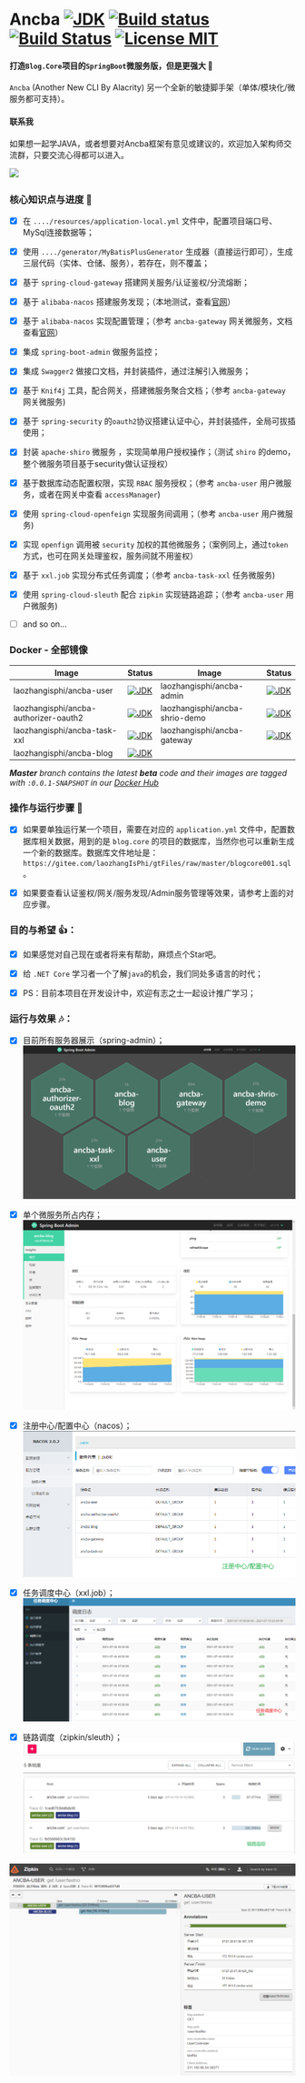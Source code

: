 # Ancba    [![JDK](https://img.shields.io/badge/jdk-1.8.0-d.svg)](#)  [![Build status](https://github.com/anjoy8/ancba/workflows/Java/badge.svg)](https://github.com/anjoy8/ancba/actions)  [![Build Status](https://dev.azure.com/laozhangisphi/anjoy8/_apis/build/status/anjoy8.ancba?branchName=master)](https://dev.azure.com/laozhangisphi/anjoy8/_build?definitionId=2)   [![License MIT](https://img.shields.io/badge/license-MIT-blue.svg?style=flat-square)](https://github.com/anjoy8/ancba/blob/master/LICENSE) 
 
#### 打造`Blog.Core`项目的`SpringBoot`微服务版，但是更强大 👏  
`Ancba` (Another New CLI By Alacrity) 另一个全新的敏捷脚手架（单体/模块化/微服务都可支持）。


#### 联系我
如果想一起学JAVA，或者想要对Ancba框架有意见或建议的，欢迎加入架构师交流群，只要交流心得都可以进入。
  
<img src="https://raw.githubusercontent.com/anjoy8/ancba/master/doc/wechat.png" width="300px;" />

### 核心知识点与进度 📣

- [x] 在 `..../resources/application-local.yml` 文件中，配置项目端口号、MySql连接数据等；
- [x] 使用 `..../generator/MyBatisPlusGenerator` 生成器（直接运行即可），生成三层代码（实体、仓储、服务），若存在，则不覆盖；
- [x] 基于 `spring-cloud-gateway` 搭建网关服务/认证鉴权/分流熔断；
- [x] 基于 `alibaba-nacos` 搭建服务发现；（本地测试，查看[官网](https://nacos.io/zh-cn/docs/quick-start.html)）
- [x] 基于 `alibaba-nacos` 实现配置管理；（参考 `ancba-gateway` 网关微服务，文档查看[官网](https://github.com/alibaba/spring-cloud-alibaba/wiki/Nacos-config)）
- [x] 集成 `spring-boot-admin` 做服务监控；
- [x] 集成 `Swagger2` 做接口文档，并封装插件，通过注解引入微服务；
- [x] 基于 `Knif4j` 工具，配合网关，搭建微服务聚合文档；（参考 `ancba-gateway` 网关微服务)
- [x] 基于 `spring-security` 的`oauth2`协议搭建认证中心，并封装插件，全局可拔插使用；
- [x] 封装 `apache-shiro` 微服务 ，实现简单用户授权操作；（测试 `shiro` 的demo，整个微服务项目基于security做认证授权）
- [x] 基于数据库动态配置权限，实现 `RBAC` 服务授权；（参考 `ancba-user` 用户微服务，或者在网关中查看 `accessManager`)
- [x] 使用 `spring-cloud-openfeign` 实现服务间调用；（参考 `ancba-user` 用户微服务)
- [x] 实现 `openfign` 调用被 `security` 加权的其他微服务；（案例同上，通过`token`方式，也可在网关处理鉴权，服务间就不用鉴权）
- [x] 基于 `xxl.job` 实现分布式任务调度；（参考 `ancba-task-xxl` 任务微服务)
- [x] 使用 `spring-cloud-sleuth` 配合 `zipkin` 实现链路追踪；（参考 `ancba-user` 用户微服务)
- [ ] and so on...



### Docker - 全部镜像

| Image | Status | Image | Status |
| ------------- | ------------- | ------------- | ------------- |
| laozhangisphi/ancba-user |  [![JDK](https://img.shields.io/badge/image-succeed-d.svg)](https://hub.docker.com/repository/docker/laozhangisphi/ancba-user) | laozhangisphi/ancba-admin |  [![JDK](https://img.shields.io/badge/image-succeed-d.svg)](https://hub.docker.com/repository/docker/laozhangisphi/ancba-admin) |
| laozhangisphi/ancba-authorizer-oauth2 |  [![JDK](https://img.shields.io/badge/image-succeed-d.svg)](https://hub.docker.com/repository/docker/laozhangisphi/ancba-authorizer-oauth2) | laozhangisphi/ancba-shrio-demo |  [![JDK](https://img.shields.io/badge/image-succeed-d.svg)](https://hub.docker.com/repository/docker/laozhangisphi/ancba-shrio-demo) |
| laozhangisphi/ancba-task-xxl |  [![JDK](https://img.shields.io/badge/image-succeed-d.svg)](https://hub.docker.com/repository/docker/laozhangisphi/ancba-task-xxl) | laozhangisphi/ancba-gateway |  [![JDK](https://img.shields.io/badge/image-succeed-d.svg)](https://hub.docker.com/repository/docker/laozhangisphi/ancba-gateway) |
| laozhangisphi/ancba-blog |  [![JDK](https://img.shields.io/badge/image-succeed-d.svg)](https://hub.docker.com/repository/docker/laozhangisphi/ancba-blog) | |  |

_**Master** branch contains the latest **beta** code and their images are tagged with `:0.0.1-SNAPSHOT` in our [Docker Hub](https://hub.docker.com/u/laozhangisphi)_

 
 
 
 

  
### 操作与运行步骤 📕

- [x] 如果要单独运行某一个项目，需要在对应的 `application.yml` 文件中，配置数据库相关数据，用到的是 `blog.core` 的项目的数据库，当然你也可以重新生成一个新的数据库。数据库文件地址是：`https://gitee.com/laozhangIsPhi/gtFiles/raw/master/blogcore001.sql`。
- [x] 如果要查看认证鉴权/网关/服务发现/Admin服务管理等效果，请参考上面的对应步骤。


  
### 目的与希望 👍：   

- [x] 如果感觉对自己现在或者将来有帮助，麻烦点个Star吧。
- [x] 给 `.NET Core` 学习者一个了解`java`的机会，我们同处多语言的时代；
- [x] PS：目前本项目在开发设计中，欢迎有志之士一起设计推广学习；

  
### 运行与效果 🎶：   

- [x] 目前所有服务器展示（spring-admin）；
[![Admin Service](./doc/admin.png)](https://github.com/anjoy/ancba)  

- [x] 单个微服务所占内存；  
[![Admin Service](./doc/admin-more.png)](https://github.com/anjoy/ancba)  

- [x] 注册中心/配置中心（nacos）；  
[![Admin Service](./doc/nacos.png)](https://github.com/anjoy/ancba)  

- [x] 任务调度中心（xxl.job）；  
[![Admin Service](./doc/xxl.png)](https://github.com/anjoy/ancba)  

- [x] 链路调度（zipkin/sleuth）；  
[![Admin Service](./doc/zipkin.png)](https://github.com/anjoy/ancba)  

   
[![Admin Service](./doc/z2.png)](https://github.com/anjoy/ancba)  



